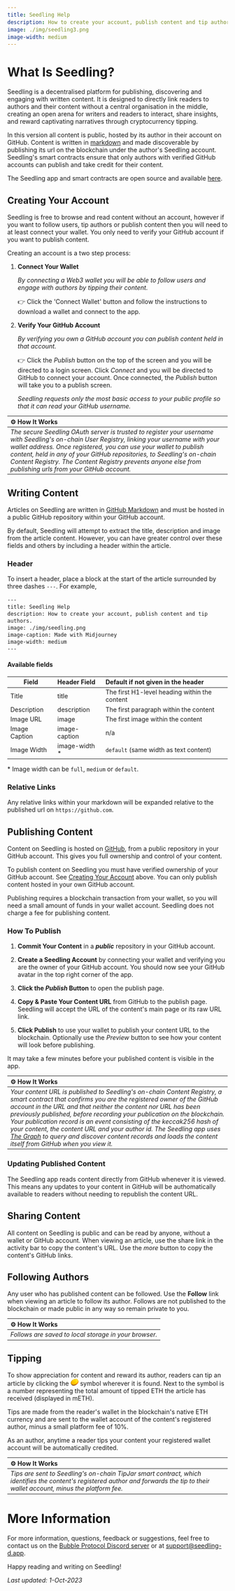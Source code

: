 ```yaml
---
title: Seedling Help
description: How to create your account, publish content and tip authors.
image: ./img/seedling3.png
image-width: medium
---
```

# What Is Seedling?

Seedling is a decentralised platform for publishing, discovering and engaging with written content. It is designed to directly link readers to authors and their content without a central organisation in the middle, creating an open arena for writers and readers to interact, share insights, and reward captivating narratives through cryptocurrency tipping.

In this version all content is public, hosted by its author in their account on GitHub.  Content is written in [markdown](https://docs.github.com/en/get-started/writing-on-github/getting-started-with-writing-and-formatting-on-github/basic-writing-and-formatting-syntax) and made discoverable by publishing its url on the blockchain under the author's Seedling account. Seedling's smart contracts ensure that only authors with verified GitHub accounts can publish and take credit for their content.

The Seedling app and smart contracts are open source and available [here](https://github.com/Bubble-Protocol/seedling).

## Creating Your Account

Seedling is free to browse and read content without an account, however if you want to follow users, tip authors or publish content then you will need to at least connect your wallet.  You only need to verify your GitHub account if you want to publish content.

Creating an account is a two step process:

1. **Connect Your Wallet**

    *By connecting a Web3 wallet you will be able to follow users and engage with authors by tipping their content.*
  
    :point_right: Click the 'Connect Wallet' button and follow the instructions to download a wallet and connect to the app. 

2. **Verify Your GitHub Account**

    *By verifying you own a GitHub account you can publish content held in that account.*

    :point_right: Click the *Publish* button on the top of the screen and you will be directed to a login screen.  Click *Connect* and you will be directed to GitHub to connect your account.  Once connected, the *Publish* button will take you to a publish screen.

    *Seedling requests only the most basic access to your public profile so that it can read your GitHub username.*

| :gear: **How It Works** |
|:-|
| *The secure Seedling OAuth server is trusted to register your username with Seedling's on-chain User Registry, linking your username with your wallet address. Once registered, you can use your wallet to publish content, held in any of your GitHub repositories, to Seedling's on-chain Content Registry.  The *Content Registry* prevents anyone else from publishing urls from your GitHub account.*|

## Writing Content

Articles on Seedling are written in [GitHub Markdown](https://docs.github.com/en/get-started/writing-on-github/getting-started-with-writing-and-formatting-on-github/basic-writing-and-formatting-syntax) and must be hosted in a public GitHub repository within your GitHub account.

By default, Seedling will attempt to extract the title, description and image from the article content.  However, you can have greater control over these fields and others by including a header within the article.
### Header

To insert a header, place a block at the start of the article surrounded by three dashes `---`.  For example,

```
---
title: Seedling Help
description: How to create your account, publish content and tip authors.
image: ./img/seedling.png
image-caption: Made with Midjourney
image-width: medium
---
```

#### Available fields

| Field | Header Field | Default if not given in the header |
|-------|:------------ |:---------------------------------- |
| Title | title | The first H1-level heading within the content |
| Description | description | The first paragraph within the content |
| Image URL | image | The first image within the content |
| Image Caption | image-caption | n/a |
| Image Width | image-width * | `default` (same width as text content) |

\* Image width can be `full`, `medium` or `default`.


### Relative Links

Any relative links within your markdown will be expanded relative to the published url on `https://github.com`.
## Publishing Content

Content on Seedling is hosted on [GitHub](https://github.com), from a public repository in your GitHub account. This gives you full ownership and control of your content.

To publish content on Seedling you must have verified ownership of your GitHub account.  See [Creating Your Account](#creating-your-account) above.  You can only publish content hosted in your own GitHub account.

Publishing requires a blockchain transaction from your wallet, so you will need a small amount of funds in your wallet account.  Seedling does not charge a fee for publishing content.

### How To Publish

1. **Commit Your Content** in a ***public*** repository in your GitHub account.

2. **Create a Seedling Account** by connecting your wallet and verifying you are the owner of your GitHub account. You should now see your GitHub avatar in the top right corner of the app.

3. **Click the *Publish* Button** to open the publish page.

4. **Copy & Paste Your Content URL** from GitHub to the publish page. Seedling will accept the URL of the content's main page or its raw URL link.

5. **Click Publish** to use your wallet to publish your content URL to the blockchain.  Optionally use the *Preview* button to see how your content will look before publishing. 

It may take a few minutes before your published content is visible in the app.
 
| :gear: **How It Works** |
|:-|
| *Your content URL is published to Seedling's on-chain Content Registry, a smart contract that confirms you are the registered owner of the GitHub account in the URL and that neither the content nor URL has been previously published, before recording your publication on the blockchain. Your publication record is an event consisting of the keccak256 hash of your content, the content URL and your author id. The Seedling app uses [The Graph](https://thegraph.com) to query and discover content records and loads the content itself from GitHub when you view it.* |

### Updating Published Content

The Seedling app reads content directly from GitHub whenever it is viewed. This means any updates to your content in GitHub will be authomatically available to readers without needing to republish the content URL.

## Sharing Content

All content on Seedling is public and can be read by anyone, without a wallet or GitHub account.  When viewing an article, use the share link in the activity bar to copy the content's URL.  Use the *more* button to copy the content's GitHub links.

## Following Authors

Any user who has published content can be followed.  Use the **Follow** link when viewing an article to follow its author.  Follows are not published to the blockchain or made public in any way so remain private to you.


| :gear: **How It Works** |
|:-|
| *Follows are saved to local storage in your browser.* |

## Tipping

To show appreciation for content and reward its author, readers can tip an article by clicking the ![tip button](./img/tip-button.png) symbol wherever it is found. Next to the symbol is a number representing the total amount of tipped ETH the article has received (displayed in mETH).

Tips are made from the reader's wallet in the blockchain's native ETH currency and are sent to the wallet account of the content's registered author, minus a small platform fee of 10%.

As an author, anytime a reader tips your content your registered wallet account will be automatically credited.

| :gear: **How It Works** |
|:-|
| *Tips are sent to Seedling's on-chain TipJar smart contract, which identifies the content's registered author and forwards the tip to their wallet account, minus the platform fee.* |

# More Information

For more information, questions, feedback or suggestions, feel free to contact us on the [Bubble Protocol Discord server](https://discord.gg/sSnvK5C) or at support@seedling-d.app.

Happy reading and writing on Seedling!

_Last updated: 1-Oct-2023_





